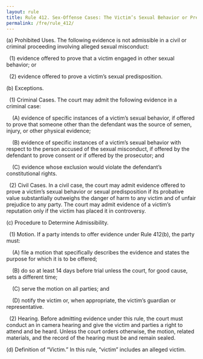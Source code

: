 ```yaml
---
layout: rule
title: Rule 412. Sex-Offense Cases: The Victim’s Sexual Behavior or Predisposition
permalink: /fre/rule_412/
---
```


(a) Prohibited Uses. The following evidence is not admissible in a civil or criminal proceeding involving alleged sexual misconduct:


&nbsp;&nbsp;(1) evidence offered to prove that a victim engaged in other sexual behavior; or


&nbsp;&nbsp;(2) evidence offered to prove a victim’s sexual predisposition.


(b) Exceptions.


&nbsp;&nbsp;(1) Criminal Cases. The court may admit the following evidence in a criminal case:


&nbsp;&nbsp;&nbsp;&nbsp;(A) evidence of specific instances of a victim’s sexual behavior, if offered to prove that someone other than the defendant was the source of semen, injury, or other physical evidence;


&nbsp;&nbsp;&nbsp;&nbsp;(B) evidence of specific instances of a victim’s sexual behavior with respect to the person accused of the sexual misconduct, if offered by the defendant to prove consent or if offered by the prosecutor; and


&nbsp;&nbsp;&nbsp;&nbsp;(C) evidence whose exclusion would violate the defendant’s constitutional rights.


&nbsp;&nbsp;(2) Civil Cases. In a civil case, the court may admit evidence offered to prove a victim’s sexual behavior or sexual predisposition if its probative value substantially outweighs the danger of harm to any victim and of unfair prejudice to any party. The court may admit evidence of a victim’s reputation only if the victim has placed it in controversy.


(c) Procedure to Determine Admissibility.


&nbsp;&nbsp;(1) Motion. If a party intends to offer evidence under Rule 412(b), the party must:


&nbsp;&nbsp;&nbsp;&nbsp;(A) file a motion that specifically describes the evidence and states the purpose for which it is to be offered;


&nbsp;&nbsp;&nbsp;&nbsp;(B) do so at least 14 days before trial unless the court, for good cause, sets a different time;


&nbsp;&nbsp;&nbsp;&nbsp;(C) serve the motion on all parties; and


&nbsp;&nbsp;&nbsp;&nbsp;(D) notify the victim or, when appropriate, the victim’s guardian or representative.


&nbsp;&nbsp;(2) Hearing. Before admitting evidence under this rule, the court must conduct an in camera hearing and give the victim and parties a right to attend and be heard. Unless the court orders otherwise, the motion, related materials, and the record of the hearing must be and remain sealed.


(d) Definition of “Victim.” In this rule, “victim” includes an alleged victim.

